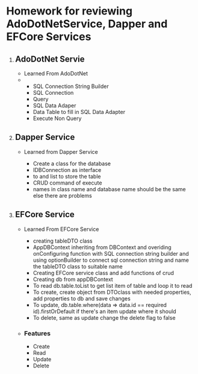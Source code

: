 <h1>Homework for reviewing AdoDotNetService, Dapper and EFCore Services</h1>
<ol>
  <li><h2>AdoDotNet Servie</h2></li>
  <ul><li>Learned From AdoDotNet</li>
  <li><ul>
    <li>SQL Connection String Builder</li>
    <li>SQL Connection</li>
    <li>Query</li>
    <li>SQL Data Adaper</li>
    <li>Data Table to fill in SQL Data Adapter</li>
    <li>Execute Non Query</li>
  </ul></li>
  </ul>
  
  <li><h2>Dapper Service</h2></li>
  <ul>
    <li>Learned from Dapper Service</li>
  <ul>
    <li>Create a class for the database</li>
    <li>IDBConnection as interface</li>
    <li> <dynamic> to <ClassName> and list to store the table </li>
    <li>CRUD command of execute</li>
    <li>names in class name and database name should be the same else there are problems</li>
  </ul>
  </ul>
  
  <li><h2>EFCore Service</h2></li>
  <ul><li>Learned From EFCore Service</li>
  <ul>
    <li>creating tableDTO class</li>
    <li>AppDBContext inheriting from DBContext and overiding onConfiguring function with SQL connection string builder and using optionBuilder to connect sql connection string and name the tableDTO class to suitable name </li>
    <li>Creating EFCore service class and add functions of crud</li>
    <li>Creating db from appDBContext</li>
    <li>To read db.table.toList to get list item of table and loop it to read</li>
    <li>To create, create object from DTOclass with needed properties, add properties to db and save changes </li>
    <li>To update, db.table.where(data => data.id == required id).firstOrDefault if there's an item update where it should</li>
    <li>To delete, same as update change the delete flag to false</li>
  </ul>
  </ul>
  


  
  <ul>
    <li><h3>Features</h3></li>
<ul>
  <li>Create</li>
  <li>Read</li>
  <li>Update</li>
  <li>Delete</li>
</ul>
  </ul>
</ol>

